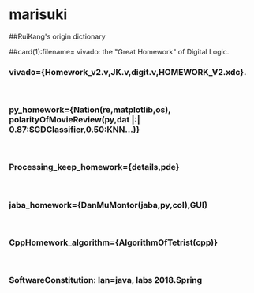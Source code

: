 # marisuki

##RuiKang's origin dictionary
</br>

##card(1):filename= vivado: the "Great Homework" of Digital Logic.
</br>
### vivado={Homework_v2.v,JK.v,digit.v,HOMEWORK_V2.xdc}.
</br>

### py_homework={Nation(re,matplotlib,os), polarityOfMovieReview(py,dat |:| 0.87:SGDClassifier,0.50:KNN...)}

</br>

### Processing_keep_homework={details,pde}

</br>

### jaba_homework={DanMuMontor(jaba,py,col),GUI}

</br>

### CppHomework_algorithm={AlgorithmOfTetrist(cpp)}

</br>

### SoftwareConstitution: lan=java, labs 2018.Spring

</br>